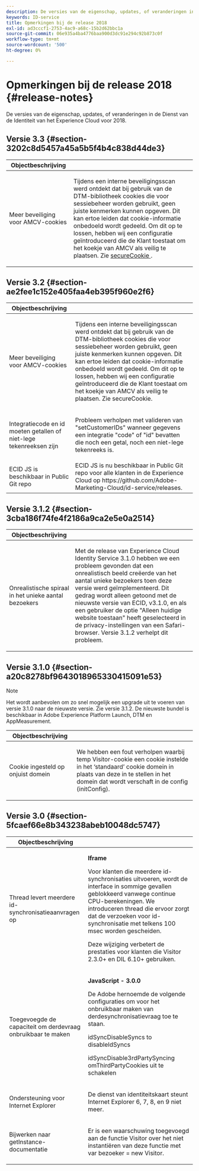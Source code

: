 ```yaml
---
description: De versies van de eigenschap, updates, of veranderingen in de Dienst van de Identiteit van het Experience Cloud voor 2018.
keywords: ID-service
title: Opmerkingen bij de release 2018
exl-id: ad3cccf1-2753-4ac9-a68c-15b2d62bbc1a
source-git-commit: 06e935a4ba4776baa900d3dc91e294c92b873c0f
workflow-type: tm+mt
source-wordcount: '500'
ht-degree: 0%

---
```


# Opmerkingen bij de release 2018 {#release-notes}

De versies van de eigenschap, updates, of veranderingen in de Dienst van de Identiteit van het Experience Cloud voor 2018.

## Versie 3.3 {#section-3202c8d5457a45a5b5f4b4c838d44de3}

<table id="table_201417BD540E4EE69911AABE9BF77509"> 
 <thead> 
  <tr> 
   <th colname="col1" class="entry"> Objectbeschrijving </th> 
   <th colname="col2" class="entry"> </th> 
  </tr>
 </thead>
 <tbody> 
  <tr> 
   <td colname="col1"> <p>Meer beveiliging voor AMCV-cookies </p> </td> 
   <td colname="col2"> <p>Tijdens een interne beveiligingsscan werd ontdekt dat bij gebruik van de DTM-bibliotheek cookies die voor sessiebeheer worden gebruikt, geen juiste kenmerken kunnen opgeven. Dit kan ertoe leiden dat cookie-informatie onbedoeld wordt gedeeld. Om dit op te lossen, hebben wij een configuratie geïntroduceerd die de Klant toestaat om het koekje van AMCV als veilig te plaatsen. Zie <a href="/help/library/function-vars/securecookie.md" format="https" scope="external"> secureCookie </a> . </p> </td> 
  </tr> 
 </tbody> 
</table>

## Versie 3.2 {#section-ae2fee1c152e405faa4eb395f960e2f6}

<table id="table_6546F5C74E4742E4B5E9793BCEAB66FA"> 
 <thead> 
  <tr> 
   <th colname="col1" class="entry"> Objectbeschrijving </th> 
   <th colname="col2" class="entry"> </th> 
  </tr>
 </thead>
 <tbody> 
  <tr> 
   <td colname="col1"> <p>Meer beveiliging voor AMCV-cookies </p> </td> 
   <td colname="col2"> <p>Tijdens een interne beveiligingsscan werd ontdekt dat bij gebruik van de DTM-bibliotheek cookies die voor sessiebeheer worden gebruikt, geen juiste kenmerken kunnen opgeven. Dit kan ertoe leiden dat cookie-informatie onbedoeld wordt gedeeld. Om dit op te lossen, hebben wij een configuratie geïntroduceerd die de Klant toestaat om het koekje van AMCV als veilig te plaatsen. Zie secureCookie. </p> </td> 
  </tr> 
  <tr> 
   <td colname="col1"> <p>Integratiecode en id moeten getallen of niet-lege tekenreeksen zijn </p> </td> 
   <td colname="col2"> <p>Probleem verholpen met valideren van "setCustomerIDs" wanneer gegevens een integratie "code" of "id" bevatten die noch een getal, noch een niet-lege tekenreeks is. </p> </td> 
  </tr> 
  <tr> 
   <td colname="col1"> ECID JS is beschikbaar in Public Git repo </td> 
   <td colname="col2"> ECID JS is nu beschikbaar in Public Git repo voor alle klanten in de Experience Cloud op https://github.com/Adobe-Marketing-Cloud/id-service/releases. </td> 
  </tr> 
 </tbody> 
</table>

## Versie 3.1.2 {#section-3cba186f74fe4f2186a9ca2e5e0a2514}

<table id="table_9FA4E20C996746A2A4219C9A0F759AD1"> 
 <thead> 
  <tr> 
   <th colname="col1" class="entry"> Objectbeschrijving </th> 
   <th colname="col2" class="entry"> </th> 
  </tr>
 </thead>
 <tbody> 
  <tr> 
   <td colname="col1"> <p>Onrealistische spiraal in het unieke aantal bezoekers </p> </td> 
   <td colname="col2"> <p>Met de release van Experience Cloud Identity Service 3.1.0 hebben we een probleem gevonden dat een onrealistisch beeld creëerde van het aantal unieke bezoekers toen deze versie werd geïmplementeerd. Dit gedrag wordt alleen getoond met de nieuwste versie van ECID, v3.1.0, en als een gebruiker de optie "Alleen huidige website toestaan" heeft geselecteerd in de privacy-instellingen van een Safari-browser. Versie 3.1.2 verhelpt dit probleem. </p> </td> 
  </tr> 
 </tbody> 
</table>

## Versie 3.1.0 {#section-a20c8278bf9643018965330415091e53}

>[!NOTE]
>
>Het wordt aanbevolen om zo snel mogelijk een upgrade uit te voeren van versie 3.1.0 naar de nieuwste versie. Zie versie 3.1.2. De nieuwste bundel is beschikbaar in Adobe Experience Platform Launch, DTM en AppMeasurement.

<table id="table_512039AFC4D34038B8F116B71EEEE7F6"> 
 <thead> 
  <tr> 
   <th colname="col1" class="entry"> Objectbeschrijving </th> 
   <th colname="col2" class="entry"> </th> 
  </tr>
 </thead>
 <tbody> 
  <tr> 
   <td colname="col1"> <p>Cookie ingesteld op onjuist domein </p> </td> 
   <td colname="col2"> <p>We hebben een fout verholpen waarbij temp Visitor-cookie een cookie instelde in het ‘standaard’ cookie domein in plaats van deze in te stellen in het domein dat wordt verschaft in de config (initConfig). </p> </td> 
  </tr> 
 </tbody> 
</table>

## Versie 3.0 {#section-5fcaef66e8b343238abeb10048dc5747}

<table id="table_7E9224D6CC924A2DB5119171C9DC5443"> 
 <thead> 
  <tr> 
   <th colname="col1" class="entry"> Objectbeschrijving </th> 
   <th colname="col2" class="entry"> </th> 
  </tr>
 </thead>
 <tbody> 
  <tr> 
   <td colname="col1"> <p>Thread levert meerdere id-synchronisatieaanvragen op </p> </td> 
   <td colname="col2"> <p><b> Iframe </b> </p> <p>Voor klanten die meerdere id-synchronisaties uitvoeren, wordt de interface in sommige gevallen geblokkeerd vanwege continue CPU-berekeningen. We introduceren thread die ervoor zorgt dat de verzoeken voor id-synchronisatie met telkens 100 msec worden gescheiden. </p> <p>Deze wijziging verbetert de prestaties voor klanten die Visitor 2.3.0+ en DIL 6.10+ gebruiken. </p> </td> 
  </tr> 
  <tr> 
   <td colname="col1"> Toegevoegde de capaciteit om derdevraag onbruikbaar te maken </td> 
   <td colname="col2"> <p><b> JavaScript - 3.0.0 </b> </p> <p>De Adobe hernoemde de volgende configuraties om voor het onbruikbaar maken van derdesynchronisatievraag toe te staan. </p> <p>idSyncDisableSyncs to disableIdSyncs </p> <p>idSyncDisable3rdPartySyncing omThirdPartyCookies uit te schakelen </p> </td> 
  </tr> 
  <tr> 
   <td colname="col1"> <p>Ondersteuning voor Internet Explorer </p> </td> 
   <td colname="col2"> <p>De dienst van identiteitskaart steunt Internet Explorer 6, 7, 8, en 9 niet meer. </p> </td> 
  </tr> 
  <tr> 
   <td colname="col1"> <p>Bijwerken naar getInstance-documentatie </p> </td> 
   <td colname="col2"> <p>Er is een waarschuwing toegevoegd aan de functie Visitor over het niet instantiëren van deze functie met var bezoeker = new Visitor. </p> </td> 
  </tr> 
 </tbody> 
</table>
